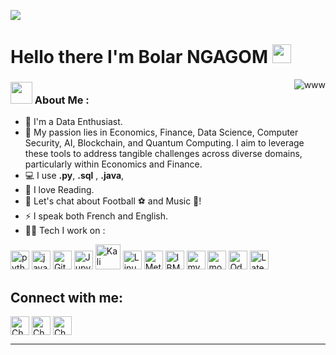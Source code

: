 ![](https://github.com/bolarngagom/bolarngagom/blob/main/Resource/header_.png)
# Hello there I'm Bolar NGAGOM <img src="https://github.com/bolarngagom/bolarngagom/blob/main/Resource/Hi.gif" width="30" />
<p><img align="right" src="https://github.com/bolarngagom/bolarngagom/blob/main/Resource/Work.gif" alt="www" /></p>

### <img src="https://github.com/bolarngagom/bolarngagom/blob/main/Resource/Developer.gif" width="35" /> About Me :
- 🏦 I'm a Data Enthusiast.
- :eyes: My passion lies in Economics, Finance, Data Science, Computer Security, AI, Blockchain, and Quantum Computing. I aim to leverage these tools to address tangible challenges across diverse domains, particularly within Economics and Finance.
- 💻 I use  **.py**,  **.sql** , **.java**,
- 📖 I love Reading.
- 💬 Let's chat about Football ⚽️ and Music 🎵!
- ⚡ I speak both French and English.
- 🧑‍💻 Tech I work on :

<p align="left">
      <img src="https://www.vectorlogo.zone/logos/python/python-icon.svg" alt="python" width="30" height="30"/>
      <img src="https://www.vectorlogo.zone/logos/java/java-icon.svg" alt="java" width="30" height="30"/> 
      <img src="https://www.vectorlogo.zone/logos/git-scm/git-scm-icon.svg" alt="Git" width="30" height="30"/>
      <img src="https://www.vectorlogo.zone/logos/jupyter/jupyter-icon.svg" alt="Jupyter" width="30" height="30"/>
      <img src="https://github.com/bolarngagom/bolarngagom/blob/main/Resource/Kali.svg" alt="Kali Linux" width="40" height="40"/>
      <img src="https://www.vectorlogo.zone/logos/linux/linux-icon.svg" alt="Linux" width="30" height="30"/>
      <img src="https://github.com/bolarngagom/bolarngagom/blob/main/Resource/MS.png" alt="Metasploit" width="30" height="30"/>
      <img src="https://www.vectorlogo.zone/logos/ibm_cloud/ibm_cloud-icon.svg" alt="IBM Cloud" width="30" height="30"/> 
      <img src="https://www.vectorlogo.zone/logos/mysql/mysql-icon.svg" alt="mysql" width="30" height="30"/>
      <img src="https://www.vectorlogo.zone/logos/mongodb/mongodb-icon.svg" alt="mongodb" width="30" height="30"/>
      <img src="https://github.com/bolarngagom/bolarngagom/blob/main/Resource/odoo.svg" alt="Odoo" width="30" height="30"/>
      <img src="https://upload.wikimedia.org/wikipedia/commons/9/92/LaTeX_logo.svg" alt="Latex" width="30" height="30"/>
     
      
        
      
</p>

## Connect with me:
<p align="left">
   <a href="https://twitter.com/" target="blank"><img align="center"
      src="https://www.vectorlogo.zone/logos/twitter/twitter-tile.svg"
      alt="Chebil Ngagom" height="30" width="30" /></a>
  <a href="https://www.linkedin.com/in/bolarngagom/" target="blank"><img align="center"
      src="https://www.vectorlogo.zone/logos/linkedin/linkedin-icon.svg"
      alt="Chebil Ngagom" height="30" width="30" /></a>
  <a href="https://t.me/OPJ_237" target="blank"><img align="center"
      src="https://www.vectorlogo.zone/logos/telegram/telegram-tile.svg"
      alt="Chebil Ngagom" height="30" width="30" /></a>
      
  

</p>


---
